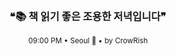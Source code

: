 <div align="center">

<br>

<h3>❝📚 책 읽기 좋은 조용한 저녁입니다❞</h3>

<sub>09:00 PM • Seoul 🌙 • by CrowRish</sub>

<br>

</div>
